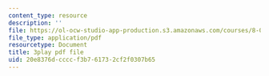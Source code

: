 ```yaml
---
content_type: resource
description: ''
file: https://ol-ocw-studio-app-production.s3.amazonaws.com/courses/8-03sc-physics-iii-vibrations-and-waves-fall-2016/20e8376dccccf3b761732cf2f0307b65_QxemLb8-5AA.pdf
file_type: application/pdf
resourcetype: Document
title: 3play pdf file
uid: 20e8376d-cccc-f3b7-6173-2cf2f0307b65
---
```

